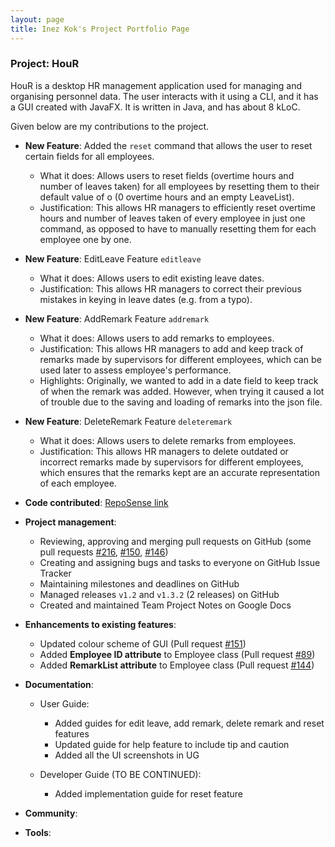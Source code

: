 ```yaml
---
layout: page
title: Inez Kok's Project Portfolio Page
---
```


### Project: HouR

HouR is a desktop HR management application used for managing and organising personnel data.
The user interacts with it using a CLI, and it has a GUI created with JavaFX.
It is written in Java, and has about 8 kLoC.

Given below are my contributions to the project.

* **New Feature**: Added the `reset` command that allows the user to reset certain fields for all employees.
    * What it does: Allows users to reset fields (overtime hours and number of leaves taken) for all employees by resetting them to their default value of o (0 overtime hours and an empty LeaveList).
    * Justification: This allows HR managers to efficiently reset overtime hours and number of leaves taken of every employee in just one command, as opposed to have to manually resetting them for each employee one by one.

* **New Feature**: EditLeave Feature `editleave`
  * What it does: Allows users to edit existing leave dates.
  * Justification: This allows HR managers to correct their previous mistakes in keying in leave dates (e.g. from a typo).

* **New Feature**: AddRemark Feature `addremark`
  * What it does: Allows users to add remarks to employees.
  * Justification: This allows HR managers to add and keep track of remarks made by supervisors for different employees, which can be used later to assess employee's performance.
  * Highlights: Originally, we wanted to add in a date field to keep track of when the remark was added. However, when trying it caused a lot of trouble due to the saving and loading of remarks into the json file.

* **New Feature**: DeleteRemark Feature `deleteremark`
  * What it does: Allows users to delete remarks from employees.
  * Justification: This allows HR managers to delete outdated or incorrect remarks made by supervisors for different employees, which ensures that the remarks kept are an accurate representation of each employee.

* **Code contributed**: [RepoSense link](https://nus-cs2103-ay2324s1.github.io/tp-dashboard/?search=inezkok&breakdown=true)

* **Project management**:
  * Reviewing, approving and merging pull requests on GitHub (some pull requests [#216](https://github.com/AY2324S1-CS2103T-W12-1/tp/pull/216), [#150](https://github.com/AY2324S1-CS2103T-W12-1/tp/pull/150), [#146](https://github.com/AY2324S1-CS2103T-W12-1/tp/pull/146))
  * Creating and assigning bugs and tasks to everyone on GitHub Issue Tracker
  * Maintaining milestones and deadlines on GitHub
  * Managed releases `v1.2` and `v1.3.2` (2 releases) on GitHub
  * Created and maintained Team Project Notes on Google Docs

* **Enhancements to existing features**:
  * Updated colour scheme of GUI (Pull request [#151](https://github.com/AY2324S1-CS2103T-W12-1/tp/pull/151))
  * Added **Employee ID attribute** to Employee class (Pull request [#89](https://github.com/AY2324S1-CS2103T-W12-1/tp/pull/89))
  * Added **RemarkList attribute** to Employee class (Pull request [#144](https://github.com/AY2324S1-CS2103T-W12-1/tp/pull/144))

* **Documentation**:
    * User Guide:
      * Added guides for edit leave, add remark, delete remark and reset features
      * Updated guide for help feature to include tip and caution
      * Added all the UI screenshots in UG

    * Developer Guide (TO BE CONTINUED):
      * Added implementation guide for reset feature

* **Community**:

* **Tools**:

